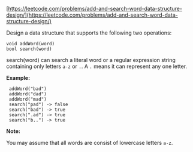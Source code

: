 [https://leetcode.com/problems/add-and-search-word-data-structure-design/](https://leetcode.com/problems/add-and-search-word-data-structure-design/)

Design a data structure that supports the following two operations:
```
void addWord(word)
bool search(word)
```
search(word) can search a literal word or a regular expression string containing only letters `a-z` or `.`. A `.` means it can represent any one letter.

**Example:**
```
 addWord("bad")
 addWord("dad")
 addWord("mad")
 search("pad") -> false
 search("bad") -> true
 search(".ad") -> true
 search("b..") -> true
```

**Note:**

You may assume that all words are consist of lowercase letters `a-z`.
